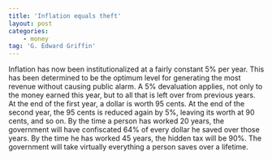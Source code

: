 ```yaml
---
title: 'Inflation equals theft'
layout: post
categories:
    - money
tag: 'G. Edward Griffin'
---
```


Inflation has now been institutionalized at a fairly constant 5% per year. This has been determined to be the optimum level for generating the most revenue without causing public alarm. A 5% devaluation applies, not only to the money earned this year, but to all that is left over from previous years. At the end of the first year, a dollar is worth 95 cents. At the end of the second year, the 95 cents is reduced again by 5%, leaving its worth at 90 cents, and so on. By the time a person has worked 20 years, the government will have confiscated 64% of every dollar he saved over those years. By the time he has worked 45 years, the hidden tax will be 90%. The government will take virtually everything a person saves over a lifetime.